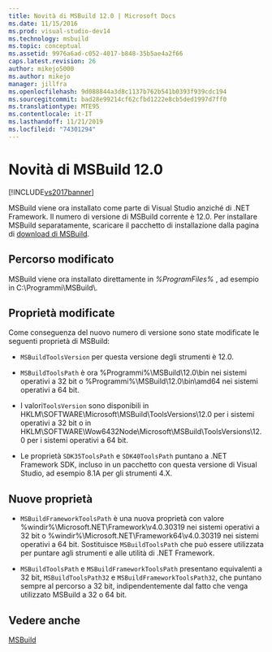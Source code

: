 ```yaml
---
title: Novità di MSBuild 12.0 | Microsoft Docs
ms.date: 11/15/2016
ms.prod: visual-studio-dev14
ms.technology: msbuild
ms.topic: conceptual
ms.assetid: 9976a6ad-c052-4017-b848-35b5ae4a2f66
caps.latest.revision: 26
author: mikejo5000
ms.author: mikejo
manager: jillfra
ms.openlocfilehash: 9d088844a3d8c1137b762b541b0393f939cdc194
ms.sourcegitcommit: bad28e99214cf62cfbd1222e8cb5ded1997d7ff0
ms.translationtype: MTE95
ms.contentlocale: it-IT
ms.lasthandoff: 11/21/2019
ms.locfileid: "74301294"
---
```

# <a name="what39s-new-in-msbuild-120"></a>Novità di MSBuild 12.0
[!INCLUDE[vs2017banner](../includes/vs2017banner.md)]

MSBuild viene ora installato come parte di Visual Studio anziché di .NET Framework. Il numero di versione di MSBuild corrente è 12.0. Per installare MSBuild separatamente, scaricare il pacchetto di installazione dalla pagina di [download di MSBuild](https://go.microsoft.com/fwlink/?LinkId=309745).  
  
## <a name="changed-path"></a>Percorso modificato  
 MSBuild viene ora installato direttamente in *%ProgramFiles%* , ad esempio in C:\Programmi\MSBuild\\\.  
  
## <a name="changed-properties"></a>Proprietà modificate  
 Come conseguenza del nuovo numero di versione sono state modificate le seguenti proprietà di MSBuild:  
  
- `MSBuildToolsVersion` per questa versione degli strumenti è 12.0.  
  
- `MSBuildToolsPath` è ora %Programmi%\MSBuild\12.0\bin nei sistemi operativi a 32 bit o %Programmi%\MSBuild\12.0\bin\amd64 nei sistemi operativi a 64 bit.  
  
- I valori`ToolsVersion` sono disponibili in HKLM\SOFTWARE\Microsoft\MSBuild\ToolsVersions\12.0 per i sistemi operativi a 32 bit o in HKLM\SOFTWARE\Wow6432Node\Microsoft\MSBuild\ToolsVersions\12.0 per i sistemi operativi a 64 bit.  
  
- Le proprietà `SDK35ToolsPath` e `SDK40ToolsPath` puntano a .NET Framework SDK, incluso in un pacchetto con questa versione di Visual Studio, ad esempio 8.1A per gli strumenti 4.X.  
  
## <a name="new-properties"></a>Nuove proprietà  
  
- `MSBuildFrameworkToolsPath` è una nuova proprietà con valore %windir%\Microsoft.NET\Framework\v4.0.30319 nei sistemi operativi a 32 bit o %windir%\Microsoft.NET\Framework64\v4.0.30319 nei sistemi operativi a 64 bit. Sostituisce `MSBuildToolsPath` che può essere utilizzata per puntare agli strumenti e alle utilità di .NET Framework.  
  
- `MSBuildToolsPath` e `MSBuildFrameworkToolsPath` presentano equivalenti a 32 bit, `MSBuildToolsPath32` e `MSBuildFrameworkToolsPath32`, che puntano sempre al percorso a 32 bit, indipendentemente dal fatto che venga utilizzato MSBuild a 32 o 64 bit.

## <a name="see-also"></a>Vedere anche
[MSBuild](msbuild.md)

